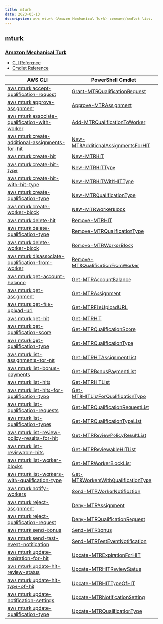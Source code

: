 ```yaml
---
title: mturk
date: 2023-05-13
description: aws mturk (Amazon Mechanical Turk) command/cmdlet list.
---
```


## mturk

### [Amazon Mechanical Turk](https://www.mturk.com/)

* [CLI Reference](https://docs.aws.amazon.com/cli/latest/reference/mturk/index.html)
* [Cmdlet Reference](https://docs.aws.amazon.com/powershell/latest/reference/items/Amazon_MTurk_Service_cmdlets.html)

|AWS CLI|PowerShell Cmdlet|
|----|----|
|[aws mturk accept-qualification-request](https://docs.aws.amazon.com/cli/latest/reference/mturk/accept-qualification-request.html)|[Grant-MTRQualificationRequest](https://docs.aws.amazon.com/powershell/latest/reference/items/Grant-MTRQualificationRequest.html)|
|[aws mturk approve-assignment](https://docs.aws.amazon.com/cli/latest/reference/mturk/approve-assignment.html)|[Approve-MTRAssignment](https://docs.aws.amazon.com/powershell/latest/reference/items/Approve-MTRAssignment.html)|
|[aws mturk associate-qualification-with-worker](https://docs.aws.amazon.com/cli/latest/reference/mturk/associate-qualification-with-worker.html)|[Add-MTRQualificationToWorker](https://docs.aws.amazon.com/powershell/latest/reference/items/Add-MTRQualificationToWorker.html)|
|[aws mturk create-additional-assignments-for-hit](https://docs.aws.amazon.com/cli/latest/reference/mturk/create-additional-assignments-for-hit.html)|[New-MTRAdditionalAssignmentsForHIT](https://docs.aws.amazon.com/powershell/latest/reference/items/New-MTRAdditionalAssignmentsForHIT.html)|
|[aws mturk create-hit](https://docs.aws.amazon.com/cli/latest/reference/mturk/create-hit.html)|[New-MTRHIT](https://docs.aws.amazon.com/powershell/latest/reference/items/New-MTRHIT.html)|
|[aws mturk create-hit-type](https://docs.aws.amazon.com/cli/latest/reference/mturk/create-hit-type.html)|[New-MTRHITType](https://docs.aws.amazon.com/powershell/latest/reference/items/New-MTRHITType.html)|
|[aws mturk create-hit-with-hit-type](https://docs.aws.amazon.com/cli/latest/reference/mturk/create-hit-with-hit-type.html)|[New-MTRHITWithHITType](https://docs.aws.amazon.com/powershell/latest/reference/items/New-MTRHITWithHITType.html)|
|[aws mturk create-qualification-type](https://docs.aws.amazon.com/cli/latest/reference/mturk/create-qualification-type.html)|[New-MTRQualificationType](https://docs.aws.amazon.com/powershell/latest/reference/items/New-MTRQualificationType.html)|
|[aws mturk create-worker-block](https://docs.aws.amazon.com/cli/latest/reference/mturk/create-worker-block.html)|[New-MTRWorkerBlock](https://docs.aws.amazon.com/powershell/latest/reference/items/New-MTRWorkerBlock.html)|
|[aws mturk delete-hit](https://docs.aws.amazon.com/cli/latest/reference/mturk/delete-hit.html)|[Remove-MTRHIT](https://docs.aws.amazon.com/powershell/latest/reference/items/Remove-MTRHIT.html)|
|[aws mturk delete-qualification-type](https://docs.aws.amazon.com/cli/latest/reference/mturk/delete-qualification-type.html)|[Remove-MTRQualificationType](https://docs.aws.amazon.com/powershell/latest/reference/items/Remove-MTRQualificationType.html)|
|[aws mturk delete-worker-block](https://docs.aws.amazon.com/cli/latest/reference/mturk/delete-worker-block.html)|[Remove-MTRWorkerBlock](https://docs.aws.amazon.com/powershell/latest/reference/items/Remove-MTRWorkerBlock.html)|
|[aws mturk disassociate-qualification-from-worker](https://docs.aws.amazon.com/cli/latest/reference/mturk/disassociate-qualification-from-worker.html)|[Remove-MTRQualificationFromWorker](https://docs.aws.amazon.com/powershell/latest/reference/items/Remove-MTRQualificationFromWorker.html)|
|[aws mturk get-account-balance](https://docs.aws.amazon.com/cli/latest/reference/mturk/get-account-balance.html)|[Get-MTRAccountBalance](https://docs.aws.amazon.com/powershell/latest/reference/items/Get-MTRAccountBalance.html)|
|[aws mturk get-assignment](https://docs.aws.amazon.com/cli/latest/reference/mturk/get-assignment.html)|[Get-MTRAssignment](https://docs.aws.amazon.com/powershell/latest/reference/items/Get-MTRAssignment.html)|
|[aws mturk get-file-upload-url](https://docs.aws.amazon.com/cli/latest/reference/mturk/get-file-upload-url.html)|[Get-MTRFileUploadURL](https://docs.aws.amazon.com/powershell/latest/reference/items/Get-MTRFileUploadURL.html)|
|[aws mturk get-hit](https://docs.aws.amazon.com/cli/latest/reference/mturk/get-hit.html)|[Get-MTRHIT](https://docs.aws.amazon.com/powershell/latest/reference/items/Get-MTRHIT.html)|
|[aws mturk get-qualification-score](https://docs.aws.amazon.com/cli/latest/reference/mturk/get-qualification-score.html)|[Get-MTRQualificationScore](https://docs.aws.amazon.com/powershell/latest/reference/items/Get-MTRQualificationScore.html)|
|[aws mturk get-qualification-type](https://docs.aws.amazon.com/cli/latest/reference/mturk/get-qualification-type.html)|[Get-MTRQualificationType](https://docs.aws.amazon.com/powershell/latest/reference/items/Get-MTRQualificationType.html)|
|[aws mturk list-assignments-for-hit](https://docs.aws.amazon.com/cli/latest/reference/mturk/list-assignments-for-hit.html)|[Get-MTRHITAssignmentList](https://docs.aws.amazon.com/powershell/latest/reference/items/Get-MTRHITAssignmentList.html)|
|[aws mturk list-bonus-payments](https://docs.aws.amazon.com/cli/latest/reference/mturk/list-bonus-payments.html)|[Get-MTRBonusPaymentList](https://docs.aws.amazon.com/powershell/latest/reference/items/Get-MTRBonusPaymentList.html)|
|[aws mturk list-hits](https://docs.aws.amazon.com/cli/latest/reference/mturk/list-hits.html)|[Get-MTRHITList](https://docs.aws.amazon.com/powershell/latest/reference/items/Get-MTRHITList.html)|
|[aws mturk list-hits-for-qualification-type](https://docs.aws.amazon.com/cli/latest/reference/mturk/list-hits-for-qualification-type.html)|[Get-MTRHITListForQualificationType](https://docs.aws.amazon.com/powershell/latest/reference/items/Get-MTRHITListForQualificationType.html)|
|[aws mturk list-qualification-requests](https://docs.aws.amazon.com/cli/latest/reference/mturk/list-qualification-requests.html)|[Get-MTRQualificationRequestList](https://docs.aws.amazon.com/powershell/latest/reference/items/Get-MTRQualificationRequestList.html)|
|[aws mturk list-qualification-types](https://docs.aws.amazon.com/cli/latest/reference/mturk/list-qualification-types.html)|[Get-MTRQualificationTypeList](https://docs.aws.amazon.com/powershell/latest/reference/items/Get-MTRQualificationTypeList.html)|
|[aws mturk list-review-policy-results-for-hit](https://docs.aws.amazon.com/cli/latest/reference/mturk/list-review-policy-results-for-hit.html)|[Get-MTRReviewPolicyResultList](https://docs.aws.amazon.com/powershell/latest/reference/items/Get-MTRReviewPolicyResultList.html)|
|[aws mturk list-reviewable-hits](https://docs.aws.amazon.com/cli/latest/reference/mturk/list-reviewable-hits.html)|[Get-MTRReviewableHITList](https://docs.aws.amazon.com/powershell/latest/reference/items/Get-MTRReviewableHITList.html)|
|[aws mturk list-worker-blocks](https://docs.aws.amazon.com/cli/latest/reference/mturk/list-worker-blocks.html)|[Get-MTRWorkerBlockList](https://docs.aws.amazon.com/powershell/latest/reference/items/Get-MTRWorkerBlockList.html)|
|[aws mturk list-workers-with-qualification-type](https://docs.aws.amazon.com/cli/latest/reference/mturk/list-workers-with-qualification-type.html)|[Get-MTRWorkersWithQualificationType](https://docs.aws.amazon.com/powershell/latest/reference/items/Get-MTRWorkersWithQualificationType.html)|
|[aws mturk notify-workers](https://docs.aws.amazon.com/cli/latest/reference/mturk/notify-workers.html)|[Send-MTRWorkerNotification](https://docs.aws.amazon.com/powershell/latest/reference/items/Send-MTRWorkerNotification.html)|
|[aws mturk reject-assignment](https://docs.aws.amazon.com/cli/latest/reference/mturk/reject-assignment.html)|[Deny-MTRAssignment](https://docs.aws.amazon.com/powershell/latest/reference/items/Deny-MTRAssignment.html)|
|[aws mturk reject-qualification-request](https://docs.aws.amazon.com/cli/latest/reference/mturk/reject-qualification-request.html)|[Deny-MTRQualificationRequest](https://docs.aws.amazon.com/powershell/latest/reference/items/Deny-MTRQualificationRequest.html)|
|[aws mturk send-bonus](https://docs.aws.amazon.com/cli/latest/reference/mturk/send-bonus.html)|[Send-MTRBonus](https://docs.aws.amazon.com/powershell/latest/reference/items/Send-MTRBonus.html)|
|[aws mturk send-test-event-notification](https://docs.aws.amazon.com/cli/latest/reference/mturk/send-test-event-notification.html)|[Send-MTRTestEventNotification](https://docs.aws.amazon.com/powershell/latest/reference/items/Send-MTRTestEventNotification.html)|
|[aws mturk update-expiration-for-hit](https://docs.aws.amazon.com/cli/latest/reference/mturk/update-expiration-for-hit.html)|[Update-MTRExpirationForHIT](https://docs.aws.amazon.com/powershell/latest/reference/items/Update-MTRExpirationForHIT.html)|
|[aws mturk update-hit-review-status](https://docs.aws.amazon.com/cli/latest/reference/mturk/update-hit-review-status.html)|[Update-MTRHITReviewStatus](https://docs.aws.amazon.com/powershell/latest/reference/items/Update-MTRHITReviewStatus.html)|
|[aws mturk update-hit-type-of-hit](https://docs.aws.amazon.com/cli/latest/reference/mturk/update-hit-type-of-hit.html)|[Update-MTRHITTypeOfHIT](https://docs.aws.amazon.com/powershell/latest/reference/items/Update-MTRHITTypeOfHIT.html)|
|[aws mturk update-notification-settings](https://docs.aws.amazon.com/cli/latest/reference/mturk/update-notification-settings.html)|[Update-MTRNotificationSetting](https://docs.aws.amazon.com/powershell/latest/reference/items/Update-MTRNotificationSetting.html)|
|[aws mturk update-qualification-type](https://docs.aws.amazon.com/cli/latest/reference/mturk/update-qualification-type.html)|[Update-MTRQualificationType](https://docs.aws.amazon.com/powershell/latest/reference/items/Update-MTRQualificationType.html)|

